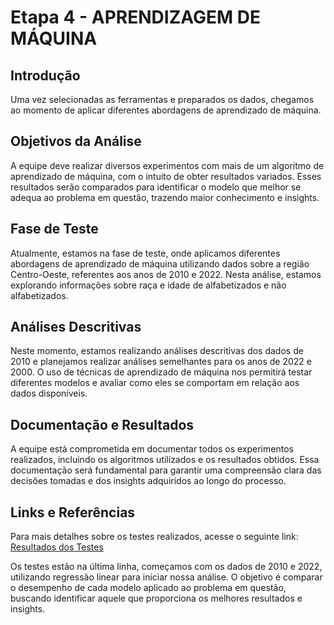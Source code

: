 # **Etapa 4 - APRENDIZAGEM DE MÁQUINA**

## **Introdução**
Uma vez selecionadas as ferramentas e preparados os dados, chegamos ao momento de aplicar diferentes abordagens de aprendizado de máquina.

## **Objetivos da Análise**
A equipe deve realizar diversos experimentos com mais de um algoritmo de aprendizado de máquina, com o intuito de obter resultados variados. Esses resultados serão comparados para identificar o modelo que melhor se adequa ao problema em questão, trazendo maior conhecimento e insights.

## **Fase de Teste**
Atualmente, estamos na fase de teste, onde aplicamos diferentes abordagens de aprendizado de máquina utilizando dados sobre a região Centro-Oeste, referentes aos anos de 2010 e 2022. Nesta análise, estamos explorando informações sobre raça e idade de alfabetizados e não alfabetizados.

## **Análises Descritivas**
Neste momento, estamos realizando análises descritivas dos dados de 2010 e planejamos realizar análises semelhantes para os anos de 2022 e 2000. O uso de técnicas de aprendizado de máquina nos permitirá testar diferentes modelos e avaliar como eles se comportam em relação aos dados disponíveis.

## **Documentação e Resultados**
A equipe está comprometida em documentar todos os experimentos realizados, incluindo os algoritmos utilizados e os resultados obtidos. Essa documentação será fundamental para garantir uma compreensão clara das decisões tomadas e dos insights adquiridos ao longo do processo.

## **Links e Referências**
Para mais detalhes sobre os testes realizados, acesse o seguinte link: [Resultados dos Testes](https://colab.research.google.com/drive/1Hohuoru6CKcRYpj0NDn2gYQUz-TvAocf?authuser=1#scrollTo=MXcr8AWRGgZ9)

Os testes estão na última linha, começamos com os dados de 2010 e 2022, utilizando regressão linear para iniciar nossa análise. O objetivo é comparar o desempenho de cada modelo aplicado ao problema em questão, buscando identificar aquele que proporciona os melhores resultados e insights.

